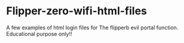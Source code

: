 # Flipper-zero-wifi-html-files
A few examples of html login files for The flipperb evil portal function. Educational purpose only!!
